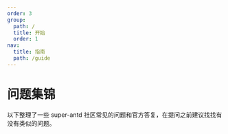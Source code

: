 ```yaml
---
order: 3
group:
  path: /
  title: 开始
  order: 1
nav:
  title: 指南
  path: /guide
---
```


# 问题集锦

以下整理了一些 super-antd 社区常见的问题和官方答复，在提问之前建议找找有没有类似的问题。
